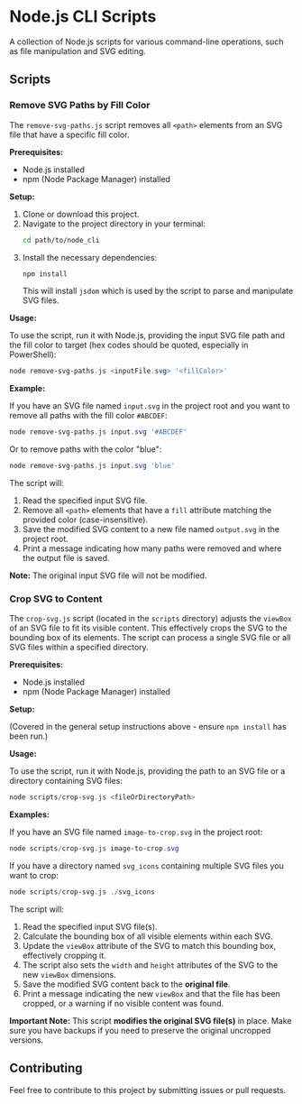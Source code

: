 # Node.js CLI Scripts

A collection of Node.js scripts for various command-line operations, such as file manipulation and SVG editing.

## Scripts

### Remove SVG Paths by Fill Color

The `remove-svg-paths.js` script removes all `<path>` elements from an SVG file that have a specific fill color.

**Prerequisites:**

*   Node.js installed
*   npm (Node Package Manager) installed

**Setup:**

1.  Clone or download this project.
2.  Navigate to the project directory in your terminal:
    ```bash
    cd path/to/node_cli
    ```
3.  Install the necessary dependencies:
    ```bash
    npm install
    ```
    This will install `jsdom` which is used by the script to parse and manipulate SVG files.

**Usage:**

To use the script, run it with Node.js, providing the input SVG file path and the fill color to target (hex codes should be quoted, especially in PowerShell):

```powershell
node remove-svg-paths.js <inputFile.svg> '<fillColor>'
```

**Example:**

If you have an SVG file named `input.svg` in the project root and you want to remove all paths with the fill color `#ABCDEF`:

```powershell
node remove-svg-paths.js input.svg '#ABCDEF'
```

Or to remove paths with the color "blue":

```powershell
node remove-svg-paths.js input.svg 'blue'
```

The script will:
1.  Read the specified input SVG file.
2.  Remove all `<path>` elements that have a `fill` attribute matching the provided color (case-insensitive).
3.  Save the modified SVG content to a new file named `output.svg` in the project root.
4.  Print a message indicating how many paths were removed and where the output file is saved.

**Note:** The original input SVG file will not be modified.

### Crop SVG to Content

The `crop-svg.js` script (located in the `scripts` directory) adjusts the `viewBox` of an SVG file to fit its visible content. This effectively crops the SVG to the bounding box of its elements. The script can process a single SVG file or all SVG files within a specified directory.

**Prerequisites:**

*   Node.js installed
*   npm (Node Package Manager) installed

**Setup:**

(Covered in the general setup instructions above - ensure `npm install` has been run.)

**Usage:**

To use the script, run it with Node.js, providing the path to an SVG file or a directory containing SVG files:

```powershell
node scripts/crop-svg.js <fileOrDirectoryPath>
```

**Examples:**

If you have an SVG file named `image-to-crop.svg` in the project root:

```powershell
node scripts/crop-svg.js image-to-crop.svg
```

If you have a directory named `svg_icons` containing multiple SVG files you want to crop:

```powershell
node scripts/crop-svg.js ./svg_icons
```

The script will:
1.  Read the specified input SVG file(s).
2.  Calculate the bounding box of all visible elements within each SVG.
3.  Update the `viewBox` attribute of the SVG to match this bounding box, effectively cropping it.
4.  The script also sets the `width` and `height` attributes of the SVG to the new `viewBox` dimensions.
5.  Save the modified SVG content back to the **original file**.
6.  Print a message indicating the new `viewBox` and that the file has been cropped, or a warning if no visible content was found.

**Important Note:** This script **modifies the original SVG file(s)** in place. Make sure you have backups if you need to preserve the original uncropped versions.

## Contributing

Feel free to contribute to this project by submitting issues or pull requests.
